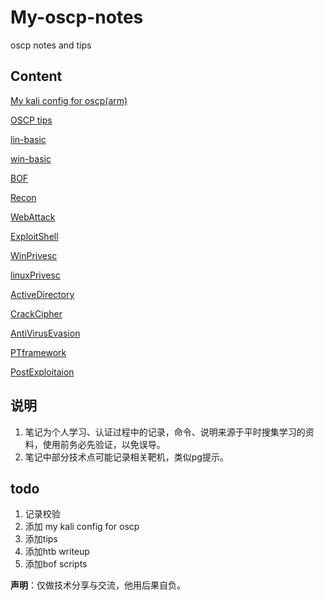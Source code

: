 # My-oscp-notes
oscp notes and tips

## Content

[My kali config for oscp(arm)](./MyKaliForOSCP.md)

[OSCP tips](./OSCPtips.md)

[lin-basic](./1.lin-basic.md)

[win-basic](./1.win-basic.md)

[BOF](./2.BOF.md)

[Recon](./3-Recon.md)

[WebAttack](./4-WebAttack.md)

[ExploitShell](./5-ExploitShell.md)

[WinPrivesc](./6-WinPrivesc.md)

[linuxPrivesc](./6-linuxPrivesc.md)

[ActiveDirectory](./7-ActiveDirectory.md)

[CrackCipher](./8-CrackCipher.md)

[AntiVirusEvasion](./9-AntiVirusEvasion.md)

[PTframework](./9-PTframework.md)

[PostExploitaion](./9-PostExploitaion.md)


## 说明
1. 笔记为个人学习、认证过程中的记录，命令、说明来源于平时搜集学习的资料，使用前务必先验证，以免误导。
2. 笔记中部分技术点可能记录相关靶机，类似pg提示。


## todo
1. 记录校验
2. 添加 my kali config for oscp
3. 添加tips
4. 添加htb writeup
5. 添加bof scripts


**声明**：仅做技术分享与交流，他用后果自负。
